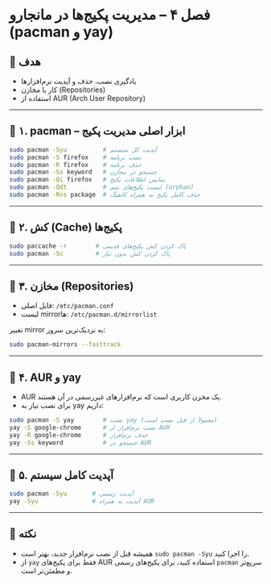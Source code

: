 # فصل ۴ – مدیریت پکیج‌ها در مانجارو (pacman و yay)

## 🎯 هدف
- یادگیری نصب، حذف و آپدیت نرم‌افزارها
- کار با مخازن (Repositories)
- استفاده از AUR (Arch User Repository)

---

## 📌 ۱. pacman – ابزار اصلی مدیریت پکیج
```bash
sudo pacman -Syu          # آپدیت کل سیستم
sudo pacman -S firefox    # نصب برنامه
sudo pacman -R firefox    # حذف برنامه
sudo pacman -Ss keyword   # جستجو در مخازن
sudo pacman -Qi firefox   # نمایش اطلاعات پکیج
sudo pacman -Qdt          # لیست پکیج‌های یتیم (orphan)
sudo pacman -Rns package  # حذف کامل پکیج به همراه کانفیگ
```

---

## 📌 ۲. کش (Cache) پکیج‌ها
```bash
sudo paccache -r        # پاک کردن کش پکیج‌های قدیمی
sudo pacman -Sc         # پاک کردن کش بدون نیاز
```

---

## 📌 ۳. مخازن (Repositories)
- فایل اصلی: `/etc/pacman.conf`
- لیست mirrorها: `/etc/pacman.d/mirrorlist`

تغییر mirror به نزدیک‌ترین سرور:
```bash
sudo pacman-mirrors --fasttrack
```

---

## 📌 ۴. AUR و yay
- AUR یک مخزن کاربری است که نرم‌افزارهای غیررسمی در آن هستند.
- برای نصب نیاز به yay داریم:

```bash
sudo pacman -S yay        # نصب yay (معمولاً از قبل نصب است)
yay -S google-chrome      # نصب نرم‌افزار از AUR
yay -R google-chrome      # حذف نرم‌افزار
yay -Ss keyword           # جستجو در AUR
```

---

## 📌 ۵. آپدیت کامل سیستم
```bash
sudo pacman -Syu       # آپدیت رسمی
yay -Syu               # آپدیت به همراه AUR
```

---

## 📝 نکته
- همیشه قبل از نصب نرم‌افزار جدید، بهتر است `sudo pacman -Syu` را اجرا کنید.
- از `yay` فقط برای پکیج‌های AUR استفاده کنید، برای پکیج‌های رسمی `pacman` سریع‌تر و مطمئن‌تر است.